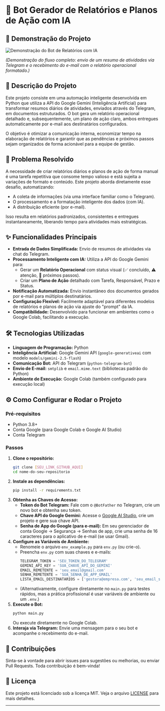 # 🤖 Bot Gerador de Relatórios e Planos de Ação com IA

## 🚀 Demonstração do Projeto

![Demonstração do Bot de Relatórios com IA](https://github.com/user-attachments/assets/8044fa61-de8a-4270-88bb-37e65322cecf)

*(Demonstração do fluxo completo: envio de um resumo de atividades via Telegram e o recebimento do e-mail com o relatório operacional formatado.)*

## 📄 Descrição do Projeto

Este projeto consiste em uma automação inteligente desenvolvida em Python que utiliza a API do Google Gemini (Inteligência Artificial) para transformar resumos diários de atividades, enviados através do Telegram, em documentos estruturados. O bot gera um relatório operacional detalhado e, subsequentemente, um plano de ação claro, ambos entregues automaticamente por e-mail aos destinatários configurados.

O objetivo é otimizar a comunicação interna, economizar tempo na elaboração de relatórios e garantir que as pendências e próximos passos sejam organizados de forma acionável para a equipe de gestão.

## 🎯 Problema Resolvido

A necessidade de criar relatórios diários e planos de ação de forma manual é uma tarefa repetitiva que consome tempo valioso e está sujeita a variações de formato e conteúdo. Este projeto aborda diretamente esse desafio, automatizando:
* A coleta de informações (via uma interface familiar como o Telegram).
* O processamento e a formatação inteligente dos dados (com IA).
* A distribuição eficiente (por e-mail).

Isso resulta em relatórios padronizados, consistentes e entregues instantaneamente, liberando tempo para atividades mais estratégicas.

## ✨ Funcionalidades Principais

* **Entrada de Dados Simplificada:** Envio de resumos de atividades via chat do Telegram.
* **Processamento Inteligente com IA:** Utiliza a API do Google Gemini para:
    * Gerar um **Relatório Operacional** com status visual (✅ concluído, ⚠️ atenção, 🚀 próximos passos).
    * Criar um **Plano de Ação** detalhado com Tarefa, Responsável, Prazo e Status.
* **Notificação Automatizada:** Envio instantâneo dos documentos gerados por e-mail para múltiplos destinatários.
* **Configuração Flexível:** Facilmente adaptável para diferentes modelos de relatórios e planos de ação via ajuste do "prompt" da IA.
* **Compatibilidade:** Desenvolvido para funcionar em ambientes como o Google Colab, facilitando a execução.

## 🛠️ Tecnologias Utilizadas

* **Linguagem de Programação:** Python
* **Inteligência Artificial:** Google Gemini API (`google-generativeai` com modelo `models/gemini-2.5-flash`)
* **Comunicação Bot:** API do Telegram (`python-telegram-bot`)
* **Envio de E-mail:** `smtplib` e `email.mime.text` (bibliotecas padrão do Python)
* **Ambiente de Execução:** Google Colab (também configurado para execução local)

## ⚙️ Como Configurar e Rodar o Projeto

### Pré-requisitos
* Python 3.8+
* Conta Google (para Google Colab e Google AI Studio)
* Conta Telegram

### Passos
1.  **Clone o repositório:**
    ```bash
    git clone [SEU_LINK_GITHUB_AQUI]
    cd nome-do-seu-repositorio
    ```
2.  **Instale as dependências:**
    ```bash
    pip install -r requirements.txt
    ```
3.  **Obtenha as Chaves de Acesso:**
    * **Token do Bot Telegram:** Fale com o `@BotFather` no Telegram, crie um novo bot e obtenha seu token.
    * **Chave API do Google Gemini:** Acesse o [Google AI Studio](https://aistudio.google.com/), crie um projeto e gere sua chave API.
    * **Senha de App do Google (para e-mail):** Em seu gerenciador de conta Google -> Segurança -> Senhas de app, crie uma senha de 16 caracteres para o aplicativo de e-mail (se usar Gmail).
4.  **Configure as Variáveis de Ambiente:**
    * Renomeie o arquivo `env_example.py` para `env.py` (ou crie-o).
    * Preencha `env.py` com suas chaves e e-mails:
        ```python
        TELEGRAM_TOKEN = 'SEU_TOKEN_DO_TELEGRAM'
        GEMINI_API_KEY = 'SUA_CHAVE_API_DO_GEMINI'
        EMAIL_REMETENTE = 'seu_email@gmail.com'
        SENHA_REMETENTE = 'SUA_SENHA_DE_APP_GMAIL'
        LISTA_EMAIL_DESTINATARIOS = ['gestora@empresa.com', 'seu_email_secundario@empresa.com']
        ```
    * (Alternativamente, configure diretamente no `main.py` para testes rápidos, mas a prática profissional é usar variáveis de ambiente ou um `.env`.)
5.  **Execute o Bot:**
    ```bash
    python main.py
    ```
    Ou execute diretamente no Google Colab.
6.  **Interaja via Telegram:** Envie uma mensagem para o seu bot e acompanhe o recebimento do e-mail.

## 🌟 Contribuições

Sinta-se à vontade para abrir issues para sugestões ou melhorias, ou enviar Pull Requests. Toda contribuição é bem-vinda!

## 📄 Licença

Este projeto está licenciado sob a licença MIT. Veja o arquivo [LICENSE](LICENSE) para mais detalhes.

---
